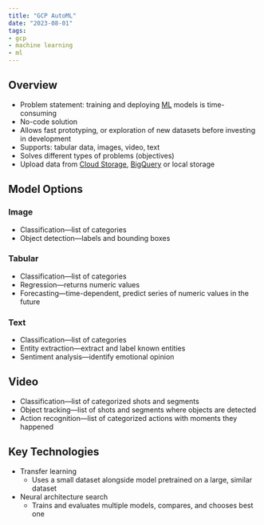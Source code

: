 ```yaml
---
title: "GCP AutoML"
date: "2023-08-01"
tags:
- gcp
- machine learning
- ml
---
```


## Overview

- Problem statement: training and deploying [ML](notes/Machine%20Learning.md) models is time-consuming
- No-code solution
- Allows fast prototyping, or exploration of new datasets before investing in development
- Supports: tabular data, images, video, text
- Solves different types of problems (objectives)
- Upload data from [Cloud Storage](notes/GCP%20Cloud%20Storage.md), [BigQuery](notes/GCP%20BigQuery.md) or local storage

## Model Options

### Image

- Classification—list of categories
- Object detection—labels and bounding boxes

### Tabular

- Classification—list of categories
- Regression—returns numeric values
- Forecasting—time-dependent, predict series of numeric values in the future

### Text

- Classification—list of categories
- Entity extraction—extract and label known entities
- Sentiment analysis—identify emotional opinion

## Video

- Classification—list of categorized shots and segments
- Object tracking—list of shots and segments where objects are detected
- Action recognition—list of categorized actions with moments they happened

## Key Technologies

- Transfer learning
	- Uses a small dataset alongside model pretrained on a large, similar dataset
- Neural architecture search
	- Trains and evaluates multiple models, compares, and chooses best one
